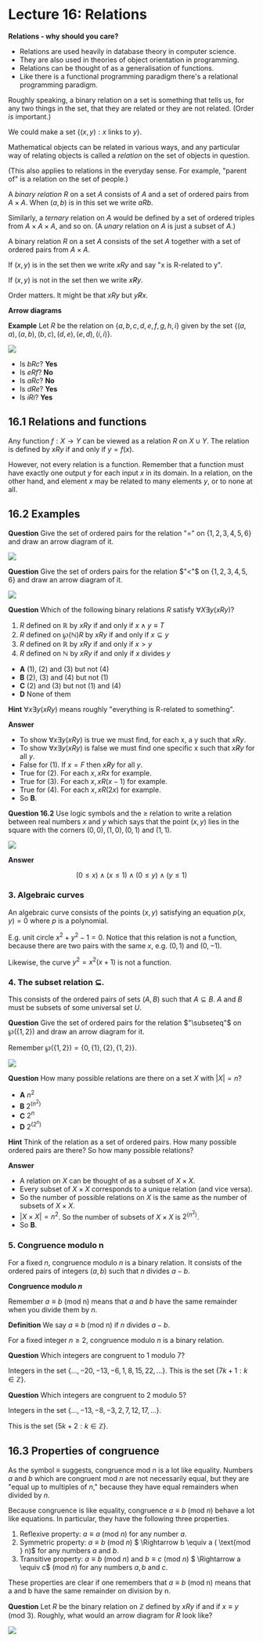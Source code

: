 # Lecture 16: Relations

**Relations - why should you care?**

- Relations are used heavily in database theory in computer science.
- They are also used in theories of object orientation in programming.
- Relations can be thought of as a generalisation of functions.
- Like there is a functional programming paradigm there's a relational
  programming paradigm.

Roughly speaking, a binary relation on a set is something that tells us, for
any two things in the set, that they are related or they are not related. (Order
_is_ important.)

We could make a set $\{(x,y): x \text{ links to } y \}$.

Mathematical objects can be related in various ways, and any particular way of
relating objects is called a _relation_ on the set of objects in question.

(This also applies to relations in the everyday sense. For example, "parent of"
is a relation on the set of people.)

A _binary relation_ $R$ on a set $A$ consists of $A$ and a set of ordered pairs
from $A \times A$. When $(a,b)$ is in this set we write $aRb$.

Similarly, a _ternary_ relation on $A$ would be defined by a set of ordered
triples from $A \times A \times A$, and so on. (A _unary_ relation on $A$ is
just a subset of $A$.)

A binary relation $R$ on a set $A$ consists of the set $A$ together with a set
of ordered pairs from $A \times A$.

If $(x,y)$ is in the set then we write $xRy$ and say "x is R-related to y".

If $(x,y)$ is not in the set then we write $x \not R y$.

Order matters. It might be that $xRy$ but $y \not R x$.

**Arrow diagrams**

**Example** Let $R$ be the relation on $\{a,b,c,d,e,f,g,h,i\}$ given by the set
$\{(a,a),(a,b),(b,c),(d,e),(e,d),(i,i)\}$.

![](images/L16-P9.png)

- Is $bRc$? **Yes**
- Is $eRf$? **No**
- Is $aRc$? **No**
- Is $dRe$? **Yes**
- Is $iRi$? **Yes**

## 16.1 Relations and functions

Any function $f: X \rightarrow Y$ can be viewed as a relation $R$ on $X \cup
Y$. The relation is defined by $xRy$ if and only if $y=f(x)$.

However, not every relation is a function. Remember that a function must have
exactly one output $y$ for each input $x$ in its domain. In a relation, on the
other hand, and element $x$ may be related to many elements $y$, or to none at
all.

## 16.2 Examples

**Question** Give the set of ordered pairs for the relation "=" on
$\{1,2,3,4,5,6\}$ and draw an arrow diagram of it.

![](images/L16-P12.png)

**Question** Give the set of orders pairs for the relation $"<"$ on
$\{1,2,3,4,5,6\}$ and draw an arrow diagram of it.

![](images/L16-P14.png)

**Question** Which of the following binary relations $R$ satisfy $\forall X
\exists y (xRy)$?

1. $R$ defined on $\mathbb{R}$ by $xRy$ if and only if $x \land y \equiv T$
2. $R$ defined on $\wp(\mathbb{N})R$ by $xRy$ if and only if $x \subseteq y$
3. $R$ defined on $\mathbb{R}$ by $xRy$ if and only if $x > y$
4. $R$ defined on $\mathbb{N}$ by $xRy$ if and only if $x$ divides $y$

- **A** (1), (2) and (3) but not (4)
- **B** (2), (3) and (4) but not (1)
- **C** (2) and (3) but not (1) and (4)
- **D** None of them

**Hint** $\forall x \exists y(xRy)$ means roughly "everything is R-related to
something".

**Answer**

- To show $\forall x \exists y(xRy)$ is true we must find, for each x, a y such
  that $xRy$.
- To show $\forall x \exists y(xRy)$ is false we must find one specific x such
  that $x \not R y$ for all $y$.
- False for (1). If $x=F$ then $x \not R y$ for all $y$.
- True for (2). For each $x, xRx$ for example.
- True for (3). For each $x, xR(x-1)$ for example.
- True for (4). For each $x, xR(2x)$ for example.
- So **B**.

**Question 16.2** Use logic symbols and the $\geq$ relation to write a relation
between real numbers $x$ and $y$ which says that the point $(x,y)$ lies in the
square with the corners $(0,0), (1,0), (0,1)$ and $(1, 1)$.

![](images/L16-P17.png)

**Answer**

$$(0 \leq x) \land (x \leq 1) \land (0 \leq y) \land (y \leq 1)$$

### 3. Algebraic curves

An algebraic curve consists of the points $(x,y)$ satisfying an equation $p(x,y)
= 0$ where $p$ is a polynomial.

E.g. unit circle $x^2 + y^2 - 1 = 0$. Notice that this relation is not a
function, because there are two pairs with the same $x$, e.g. $(0,1)$ and
$(0,-1)$.

Likewise, the curve $y^2 = x^2(x+1)$ is not a function.

### 4. The subset relation $\subseteq$.

This consists of the ordered pairs of sets $(A,B)$ such that $A \subseteq B$.
$A$ and $B$ must be subsets of some universal set $U$.

**Question** Give the set of ordered pairs for the relation $"\subseteq"$ on
$\wp(\{1,2\})$ and draw an arrow diagram for it.

Remember $\wp(\{1,2\}) = \{0, \{1\}, \{2\}, \{1,2\}\}$.

![](images/L16-P20.png)

**Question** How many possible relations are there on a set $X$ with $|X| = n$?

- **A** $n^2$
- **B** $2^{(n^2)}$
- **C** $2^n$
- **D** $2^{(2^n)}$

**Hint** Think of the relation as a set of ordered pairs. How many possible
ordered pairs are there? So how many possible relations?

**Answer**

- A relation on $X$ can be thought of as a subset of $X \times X$.
- Every subset of $X \times X$ corresponds to a unique relation (and vice
  versa).
- So the number of possible relations on $X$ is the same as the number of
  subsets of $X \times X$.
- $|X \times X| = n^2$. So the number of subsets of $X \times X$ is $2^{(n^2)}$.
- So **B**.

### 5. Congruence modulo n

For a fixed $n$, congruence modulo $n$ is a binary relation. It consists of the
ordered pairs of integers $(a,b)$ such that $n$ divides $a-b$.

**Congruence modulo _n_**

Remember $a \equiv b$ (mod n) means that _a_ and _b_ have the same remainder
when you divide them by _n_.

**Definition** We say $a \equiv b$ (mod n) if _n_ divides $a-b$.

For a fixed integer $n \geq 2$, congruence modulo _n_ is a binary relation.

**Question** Which integers are congruent to 1 modulo 7?

Integers in the set $\{\dots, -20, -13, -6, 1, 8, 15, 22, \dots \}$. This is
the set $\{7k + 1: k \in \mathbb{Z}\}$.

**Question** Which integers are congruent to 2 modulo 5?

Integers in the set $\{\dots, -13, -8, -3, 2, 7, 12, 17, \dots \}$.

This is the set $\{5k+2: k \in \mathbb{Z} \}$.

## 16.3 Properties of congruence

As the symbol $\equiv$ suggests, congruence mod $n$ is a lot like equality.
Numbers $a$ and $b$ which are congruent mod $n$ are not necessarily equal, but
they are "equal up to multiples of $n$," because they have equal remainders when
divided by $n$.

Because congruence is like equality, congruence $a \equiv b$ (mod _n_) behave a
lot like equations. In particular, they have the following three properties.

1. Reflexive property: $a \equiv a$ (mod $n$) for any number $a$.
2. Symmetric property: $a \equiv b$ (mod $n$) $ \Rightarrow b \equiv a (
   \text{mod } n)$ for any numbers $a$ and $b$.
3. Transitive property: $a \equiv b$ (mod $n$) and $b \equiv c$ (mod $n$)
   $ \Rightarrow a \equiv c$ (mod $n$) for any numbers $a,b$ and $c$.

These properties are clear if one remembers that $a \equiv b$ (mod n) means that
a and b have the same remainder on division by n.

**Question** Let _R_ be the binary relation on $\mathbb{Z}$ defined by $xRy$ if
and if $x \equiv y$ (mod 3). Roughly, what would an arrow diagram for _R_ look
like?

![](images/L16-P27.png)
